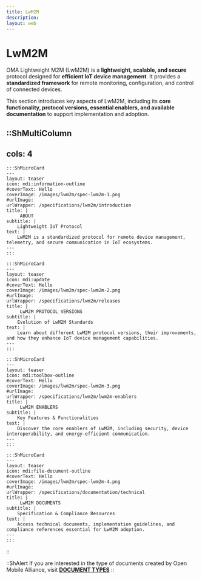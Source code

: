 ```yaml
---
title: LwM2M
description:
layout: web
---
```

# LwM2M

OMA Lightweight M2M (LwM2M) is a **lightweight, scalable, and secure** protocol designed for **efficient IoT device management**. It provides a **standardized framework** for remote monitoring, configuration, and control of connected devices.

This section introduces key aspects of LwM2M, including its **core functionality, protocol versions, essential enablers, and available documentation** to support implementation and adoption.

::ShMultiColumn
---
cols: 4
---

    :::ShMicroCard
    ---
    layout: teaser
    icon: mdi:information-outline
    #coverText: Hello
    coverImage: /images/lwm2m/spec-lwm2m-1.png
    #urlImage: 
    urlWrapper: /specifications/lwm2m/introduction
    title: |
         ABOUT
    subtitle: |
        Lightweight IoT Protocol 
    text: |
        LwM2M is a standardized protocol for remote device management, telemetry, and secure communication in IoT ecosystems.
    ---
    :::

    :::ShMicroCard
    ---
    layout: teaser
    icon: mdi:update
    #coverText: Hello
    coverImage: /images/lwm2m/spec-lwm2m-2.png
    #urlImage: 
    urlWrapper: /specifications/lwm2m/releases
    title: |
         LwM2M PROTOCOL VERSIONS
    subtitle: |
        Evolution of LwM2M Standards
    text: |
        Learn about different LwM2M protocol versions, their improvements, and how they enhance IoT device management capabilities.
    ---
    :::

    :::ShMicroCard
    ---
    layout: teaser
    icon: mdi:toolbox-outline
    #coverText: Hello
    coverImage: /images/lwm2m/spec-lwm2m-3.png
    #urlImage: 
    urlWrapper: /specifications/lwm2m/lwm2m-enablers
    title: |
         LwM2M ENABLERS
    subtitle: |
        Key Features & Functionalities
    text: |
        Discover the core enablers of LwM2M, including security, device interoperability, and energy-efficient communication.
    ---
    :::

    :::ShMicroCard
    ---
    layout: teaser
    icon: mdi:file-document-outline
    #coverText: Hello
    coverImage: /images/lwm2m/spec-lwm2m-4.png
    #urlImage: 
    urlWrapper: /specifications/documentation/technical
    title: |
         LwM2M DOCUMENTS
    subtitle: |
        Specification & Compliance Resources
    text: |
        Access technical documents, implementation guidelines, and compliance references essential for LwM2M adoption.
    ---
    :::

::

::ShAlert
If you are interested in the type of documents created by Open Mobile Alliance, visit [**DOCUMENT TYPES**](/specifications/lwm2m/documents)
::
